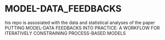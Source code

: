 # MODEL-DATA_FEEDBACKS
his repo is assosiated with the data and statistical analyses of the paper PUTTING MODEL-DATA FEEDBACKS INTO PRACTICE: A WORKFLOW FOR ITERATIVELY CONSTRAINING PROCESS-BASED MODELS
